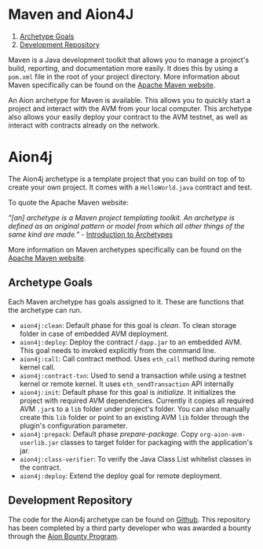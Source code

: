 # Maven and Aion4J

1. [Archetype Goals](#archetype-goals)
2. [Development Repository](#development-repository)

Maven is a Java development toolkit that allows you to manage a project's build, reporting, and documentation more easily. It does this by using a `pom.xml` file in the root of your project directory. More information about Maven specifically can be found on the [Apache Maven website](https://maven.apache.org/).

An Aion archetype for Maven is available. This allows you to quickly start a project and interact with the AVM from your local computer. This archetype also allows your easily deploy your contract to the AVM testnet, as well as interact with contracts already on the network.

# Aion4j

The Aion4j archetype is a template project that you can build on top of to create your own project. It comes with a `HelloWorld.java` contract and test.

To quote the Apache Maven website:

_"[an] archetype is a Maven project templating toolkit. An archetype is defined as an original pattern or model from which all other things of the same kind are made."_ - [Introduction to Archetypes](https://maven.apache.org/guides/introduction/introduction-to-archetypes.html)

More information on Maven archetypes specifically can be found on the [Apache Maven website](https://maven.apache.org/guides/introduction/introduction-to-archetypes.html).

## Archetype Goals

Each Maven archetype has goals assigned to it. These are functions that the archetype can run.

- `aion4j:clean`: Default phase for this goal is _clean_. To clean storage folder in case of embedded AVM deployment.
- `aion4j:deploy`: Deploy the contract / `dapp.jar` to an embedded AVM. This goal needs to invoked explicitly from the command line.
- `aion4j:call`: Call contract method. Uses `eth_call` method during remote kernel call.
- `aion4j:contract-txn`: Used to send a transaction while using a testnet kernel or remote kernel. It uses `eth_sendTransaction` API internally
- `aion4j:init`: Default phase for this goal is _initialize_. It initializes the project with required AVM dependencies. Currently it copies all required AVM `.jar`s to a `lib` folder under project's folder. You can also manually create this `lib` folder or point to an existing AVM `lib` folder through the plugin's configuration parameter.
- `aion4j:prepack`: Default phase _prepare-package_. Copy `org-aion-avm-userlib.jar` classes to target folder for packaging with the application's jar.
- `aion4j:class-verifier`: To verify the Java Class List whitelist classes in the contract.
- `aion4j:deploy`: Extend the deploy goal for remote deployment.

## Development Repository

The code for the Aion4j archetype can be found on [Github](https://github.com/satran004/aion4j-maven-plugin). This repository has been completed by a third party developer who was awarded a bounty through the [Aion Bounty Program](https://aion.network/bounty/).
